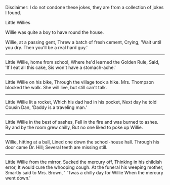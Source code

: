 Disclaimer: I do not condone these jokes, they are from a collection of jokes I found.

Little Willies

Willie was quite a boy to have round the house.

Willie, at a passing gent,
Threw a batch of fresh cement,
Crying, 'Wait until you dry.
Then you'll be a real hard guy.'

*****

Little Willie, home from school,
Where he'd learned the Golden Rule,
Said, 'If I eat all this cake,
Sis won't have a stomach-ache.'

*****

Little Willie on his bike,
Through the village took a hike.
Mrs. Thompson blocked the walk.
She will live, but still can't talk.

*****

Little Willie lit a rocket,
Which his dad had in his pocket,
Next day he told Cousin Dan,
'Daddy is a traveling man.'

*****

Little Willie in the best of sashes,
Fell in the fire and was burned to ashes.
By and by the room grew chilly,
But no one liked to poke up Willie.

*****

Willie, hitting at a ball,
Lined one down the school-house hall.
Through his door came Dr. Hill;
Several teeth are missing still.

*****

Little Willie from the mirror,
Sucked the mercury off,
Thinking in his childish error,
It would cure the whooping cough.
At the funeral his weeping mother,
Smartly said to Mrs. Brown,
' 'Twas a chilly day for Willie
When the mercury went down.'

